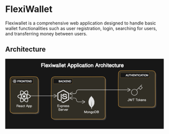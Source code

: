 # FlexiWallet
Flexiwallet is a comprehensive web application designed to handle basic wallet functionalities such as user registration, login, searching for users, and transferring money between users.

## Architecture 
![image](https://github.com/anu30singh/FlexiWallet/blob/6e8c079b0a392ebf14356676889ad947d593fc6a/Diagrams/Application%20Architecture.png)
